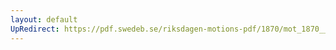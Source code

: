 ```yaml
---
layout: default
UpRedirect: https://pdf.swedeb.se/riksdagen-motions-pdf/1870/mot_1870__ak__00144.pdf
---
```

